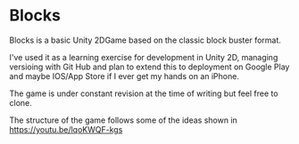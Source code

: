 # Blocks

Blocks is a basic Unity 2DGame based on the classic block buster format. 

I've used it as a learning exercise for development in Unity 2D, managing versioing with Git Hub and plan to extend this to deployment on Google Play and maybe IOS/App Store if I ever get my hands on an iPhone.

The game is under constant revision at the time of writing but feel free to clone.

The structure of the game follows some of the ideas shown in https://youtu.be/lqoKWQF-kgs 
